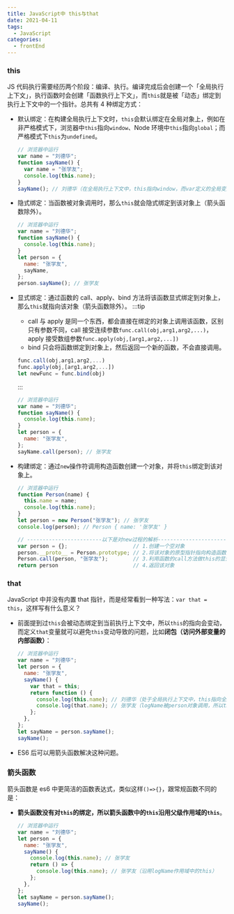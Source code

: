 ```yaml
---
title: JavaScript中 this与that
date: 2021-04-11
tags:
  - JavaScript
categories:
  - frontEnd
---
```


### this

JS 代码执行需要经历两个阶段：编译、执行。编译完成后会创建一个「全局执行上下文」，执行函数时会创建「函数执行上下文」，而`this`就是被「动态」绑定到执行上下文中的一个指针。总共有 4 种绑定方式：

<!-- more -->

- 默认绑定：在构建全局执行上下文时，`this`会默认绑定在全局对象上，例如在非严格模式下，浏览器中`this`指向`window`、Node 环境中`this`指向`global`；而严格模式下`this`为`undefined`。

  ```js
  // 浏览器中运行
  var name = "刘德华";
  function sayName() {
    var name = "张学友";
    console.log(this.name);
  }
  sayName(); // 刘德华（在全局执行上下文中，this指向window，而var定义的全局变量会绑定到window的属性上）
  ```

- 隐式绑定：当函数被对象调用时，那么`this`就会隐式绑定到该对象上（箭头函数除外）。

  ```js
  // 浏览器中运行
  var name = "刘德华";
  function sayName() {
    console.log(this.name);
  }
  let person = {
    name: "张学友",
    sayName,
  };
  person.sayName(); // 张学友
  ```

- 显式绑定：通过函数的 call、apply、bind 方法将该函数显式绑定到对象上，那么`this`就指向该对象（箭头函数除外）。
  :::tip

  - call 与 apply 是同一个东西，都会直接在绑定的对象上调用该函数，区别只有参数不同，call 接受连续参数`func.call(obj,arg1,arg2,...)`，apply 接受数组参数`func.apply(obj,[arg1,arg2,...])`
  - bind 只会将函数绑定到对象上，然后返回一个新的函数，不会直接调用。

  ```js
  func.call(obj,arg1,arg2,...)
  func.apply(obj,[arg1,arg2,...])
  let newFunc = func.bind(obj)
  ```

  :::

  ```js
  // 浏览器中运行
  var name = "刘德华";
  function sayName() {
    console.log(this.name);
  }
  let person = {
    name: "张学友",
  };
  sayName.call(person); // 张学友
  ```

- 构建绑定：通过`new`操作符调用构造函数创建一个对象，并将`this`绑定到该对象上。

  ```js
  // 浏览器中运行
  function Person(name) {
    this.name = name;
    console.log(this.name);
  }
  let person = new Person("张学友"); // 张学友
  console.log(person); // Person { name: '张学友' }

  // ------------------------以下是对new过程的解析--------------------------
  var person = {};                     // 1.创建一个空对象
  person.__proto__ = Person.prototype; // 2.将该对象的原型指针指向构造函数的原型对象
  Person.call(person, "张学友");        // 3.利用函数的call方法做this的显式绑定
  return person                        // 4.返回该对象
  ```

### that

JavaScript 中并没有内置 that 指针，而是经常看到一种写法：`var that = this`，这样写有什么意义？

- 前面提到过`this`会被动态绑定到当前执行上下文中，所以`this`的指向会变动，而定义`that`变量就可以避免`this`变动导致的问题，比如**闭包（访问外部变量的内部函数）**：

  ```js
  // 浏览器中运行
  var name = "刘德华";
  let person = {
    name: "张学友",
    sayName() {
      var that = this;
      return function () {
        console.log(this.name); // 刘德华（处于全局执行上下文中，this指向全局对象）
        console.log(that.name); // 张学友（logName被person对象调用，所以that指向person对象）
      };
    },
  };
  let sayName = person.sayName();
  sayName();
  ```
- ES6 后可以用箭头函数解决这种问题。

### 箭头函数

箭头函数是 es6 中更简洁的函数表达式，类似这样`()=>{}`，跟常规函数不同的是：

- **箭头函数没有对`this`的绑定，所以箭头函数中的`this`沿用父级作用域的`this`**。
  ```js
  // 浏览器中运行
  var name = "刘德华";
  let person = {
    name: "张学友",
    sayName() {
      console.log(this.name); // 张学友
      return () => {
        console.log(this.name); // 张学友（沿用logName作用域中的this）
      };
    },
  };
  let sayName = person.sayName();
  sayName();
  ```
